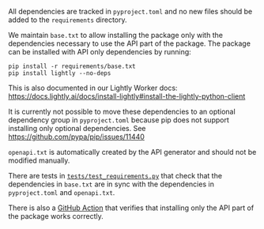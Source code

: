 All dependencies are tracked in `pyproject.toml` and no new files should be added to
the `requirements` directory.

We maintain `base.txt` to allow installing the package only with the dependencies
necessary to use the API part of the package. The package can be installed with API
only dependencies by running:
```
pip install -r requirements/base.txt
pip install lightly --no-deps
```
This is also documented in our Lightly Worker docs:
https://docs.lightly.ai/docs/install-lightly#install-the-lightly-python-client

It is currently not possible to move these dependencies to an optional dependency
group in `pyproject.toml` because pip does not support installing only optional
dependencies. See https://github.com/pypa/pip/issues/11440

`openapi.txt` is automatically created by the API generator and should not be modified
manually.

There are tests in [`tests/test_requirements.py`](../tests/test_requirements.py) that
check that the dependencies in `base.txt` are in sync with the dependencies in
`pyproject.toml` and `openapi.txt`.

There is also a [GitHub Action](../.github/workflows/test_api_deps_only.yml) that
verifies that installing only the API part of the package works correctly. 
